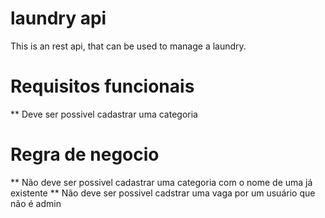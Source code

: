# laundry api

This is an rest api, that can be used to manage a laundry.

# Requisitos funcionais

\*\* Deve ser possivel cadastrar uma categoria

# Regra de negocio

\*\* Não deve ser possivel cadastrar uma categoria com o nome de uma já existente
\*\* Não deve ser possivel cadstrar uma vaga por um usuário que não é admin
